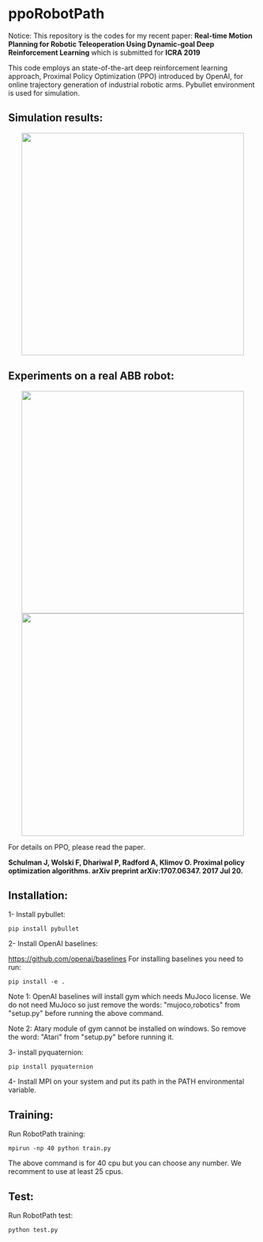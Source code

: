 # ppoRobotPath
Notice:
This repository is the codes for my recent paper: **Real-time Motion Planning for Robotic Teleoperation Using Dynamic-goal Deep Reinforcement Learning** which is submitted for **ICRA 2019**

This code employs an state-of-the-art deep reinforcement learning approach, Proximal Policy Optimization (PPO) introduced by OpenAI, for online trajectory generation of industrial robotic arms. Pybullet environment is used for simulation.

## Simulation results:

<p align="center">
    <img src="https://github.com/kavehkamali/ppoRobotPath/blob/master/demo1.gif" width="450">
</p>

## Experiments on a real ABB robot:

<p align="center">
    <img src="https://github.com/kavehkamali/ppoRobotPath/blob/master/experiment.jpg" width="450">
    <img src="https://github.com/kavehkamali/herRobotPath/blob/master/demo2.gif" width="450">
</p>

For details on PPO, please read the paper.

**Schulman J, Wolski F, Dhariwal P, Radford A, Klimov O. Proximal policy optimization algorithms. arXiv preprint arXiv:1707.06347. 2017 Jul 20.**

## Installation:
1- Install pybullet:

```
pip install pybullet
```
2- Install OpenAI baselines:

https://github.com/openai/baselines
For installing baselines you need to run:

```
pip install -e .
```
Note 1: OpenAI baselines will install gym which needs MuJoco license. We do not need MuJoco so just remove the words: "mujoco,robotics" from "setup.py" before running the above command.

Note 2: Atary module of gym cannot be installed on windows. So remove the word: "Atari" from "setup.py" before running it.

3- install pyquaternion:

```
pip install pyquaternion
```
4- Install MPI on your system and put its path in the PATH environmental variable.

## Training:
Run RobotPath training:

```
mpirun -np 40 python train.py
```
The above command is for 40 cpu but you can choose any number. We recomment to use at least 25 cpus.


## Test:
Run RobotPath test:

```
python test.py
```
